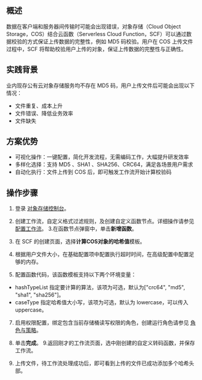 ## 概述

数据在客户端和服务器间传输时可能会出现错误，对象存储（Cloud Object Storage，COS）结合云函数（Serverless Cloud Function，SCF）可以通过数据校验的方式保证上传数据的完整性，例如 MD5 码校验。用户在 COS 上传文件过程中，SCF 将帮助校验用户上传的对象，保证上传数据的完整性与正确性。

## 实践背景

业内现存公有云对象存储服务均不存在 MD5 码，用户上传文件后可能会出现以下情况：

- 文件重复、成本上升
- 文件错误、降低业务效率
- 文件缺失


## 方案优势

- 可视化操作：一键配置，简化开发流程，无需编码工作，大幅提升研发效率
- 多样化选择：支持 MD5 、SHA1 、SHA256、CRC64，满足各场景用户需求
- 自动化执行：文件上传到 COS 后，即可触发工作流开始计算校验码


## 操作步骤


1. 登录 [对象存储控制台](https://console.cloud.tencent.com/cos5)。
2. 创建工作流，自定义格式过滤规则，及创建自定义函数节点。详细操作请参见 [配置工作流](https://intl.cloud.tencent.com/document/product/436/46408)。
3.在函数节点弹窗中，单击**新增函数**。
     
4. 在 SCF 的创建页面，选择**计算COS对象的哈希值**模板。

5. 根据用户文件大小，在基础配置项中配置执行超时时间，在高级配置中配置足够的内存。
6. 配置函数代码，该函数模板支持以下两个环境变量：
  - hashTypeList 指定要计算的算法，该项为可选，默认为["crc64", "md5", "sha1", "sha256"]。
  - caseType 指定哈希值大小写，该项为可选，默认为 lowercase，可以传入 uppercase。
7. 启用权限配置，绑定包含当前存储桶读写权限的角色，创建运行角色请参见 [角色与策略](https://intl.cloud.tencent.com/document/product/583/38176)。
8.  单击**完成**。
9.返回刚才的工作流页面，选中刚创建的自定义转码函数，并保存工作流。

10. 上传文件，待工作流处理成功后，即可看到上传的文件已成功添加多个哈希头部。




